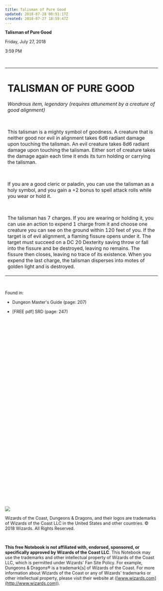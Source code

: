 ```yaml
---
title: Talisman of Pure Good
updated: 2018-07-28 00:51:17Z
created: 2018-07-27 18:59:47Z
---
```


**Talisman of Pure Good**

Friday, July 27, 2018

3:59 PM

 

<table><tbody><tr class="odd"><td><h1 id="talisman-of-pure-good"><strong>TALISMAN OF PURE GOOD</strong></h1><p><em>Wondrous item, legendary (requires attunement by a creature of good alignment)</em></p><p> </p><p>This talisman is a mighty symbol of goodness. A creature that is neither good nor evil in alignment takes 6d6 radiant damage upon touching the talisman. An evil creature takes 8d6 radiant damage upon touching the talisman. Either sort of creature takes the damage again each time it ends its turn holding or carrying the talisman.</p><p> </p><p>If you are a good cleric or paladin, you can use the talisman as a holy symbol, and you gain a +2 bonus to spell attack rolls while you wear or hold it.</p><p> </p><p>The talisman has 7 charges. If you are wearing or holding it, you can use an action to expend 1 charge from it and choose one creature you can see on the ground within 120 feet of you. If the target is of evil alignment, a flaming fissure opens under it. The target must succeed on a DC 20 Dexterity saving throw or fall into the fissure and be destroyed, leaving no remains. The fissure then closes, leaving no trace of its existence. When you expend the last charge, the talisman disperses into motes of golden light and is destroyed.</p></td></tr></tbody></table>

 

Found in:

-   Dungeon Master's Guide (page: 207)

-   \[FREE pdf\] SRD (page: 247)

 

 

 

 

 

 

 

 

 

 

 

 

 

 

 

 

 

 

 

 

![](tmp\media\image1.png)

Wizards of the Coast, Dungeons & Dragons, and their logos are trademarks of Wizards of the Coast LLC in the United States and other countries. © 2018 Wizards. All Rights Reserved.

 

**This free Notebook is not affiliated with, endorsed, sponsored, or specifically approved by Wizards of the Coast LLC**. This Notebook may use the trademarks and other intellectual property of Wizards of the Coast LLC, which is permitted under Wizards' Fan Site Policy. For example, Dungeons & Dragons® is a trademark\[s\] of Wizards of the Coast. For more information about Wizards of the Coast or any of Wizards' trademarks or other intellectual property, please visit their website at ([www.wizards.com](http://www.wizards.com)).
